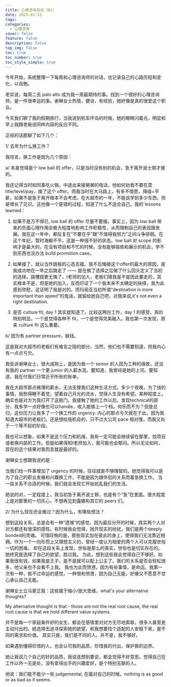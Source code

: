 ```yaml
---
title: 心理咨询日记（01）
date: 2025-01-22
tags:
categories:
  - 心理咨询
cover: false
feature: false
description: false
top_img: false
toc: true
toc_number: true
toc_style_simple: true
---
```


今年开始，系统整理一下每周和心理咨询师的对话，也记录自己的心路历程和变化，以自勉。

老实说，每周二去 palo alto 成为我一周最期待的事。找到一个很好的心理咨询师，是一件很幸运的事。谢琳女士热情，健谈，有经验，她好像是真的很爱这个职业。

今天我们聊了我的假期旅行，当我说到机车环岛的时候，她的眼睛闪着光，明显和早上我跟老板说同样内容的反应不同。

正经的话题聊了如下几个：

1/ 去年为什么换工作？

我坦言，换工作是因为几个原因：

a/ 本身觉得是个 low ball 的 offer，只是当时没有别的机会，急于离开波士顿才接的。

我还记得当时和同事吃火锅，中途出来接舅舅的电话，他如何劝我不要在意 title/level/pay，接了这个 offer。而我当时在大马路上，有多不情愿，降级+平薪，如果不是急于离开根本不会考虑。在大超市的一年，不能说学到多少东西，但是增长了见识。这也像一个是错的过程，知道了什么不适合自己。我的 lessons learned：

1. 如果不是万不得已, low ball 的 offer 尽量不要接。事实上，因为 low ball 带来的负面心理作用会极大程度地影响工作积极性，从而限制自己的表现跟发展。我在这一年中，都反复在“不要在乎”跟“不值得我努力”之间斗争徘徊。在这个年纪，暂时海躺不平，这是一种很不好的状态。low ball 对 scope 的影响才是最大的，在没有项目和不忙的时候，没有能够锻炼和展示的机会，学不到东西也没办法 build promotion case。

2. 如果接了，就以当作跳板的心态去接。我不后悔接这个offer的最大的原因，是我成功地在一年之后跳走了 —— 是在做了选择之后做了什么回头定义了当初的选择。跳槽就更无悔了，t老师的加入，老板们猜我是不是因此要走的，其实根本不是，但是她的加入，反而印证了一个我本来不太确定的抉择，我为此感到欣慰，这证明了我是对的。而玛丽亚当初所谓“destination is more important than speed“的鬼话，就留给她自己吧，对我来说,it's not even a right destination. 

3. 是否 culture fit, day 1 其实就知道了。比较这两份工作，day 1 的感受，真的特别明显。一个是觉得各种不 fit，一个是觉得完美融入。我也第一次发现，原来 culture fit 这么重要。

b/ 因为有 partner pressure，缺钱。

这是我对大超市的老板们有难言之隐的部分，当然，他们也不需要知道，但我内心有一点点亏欠。

我告诉谢琳女士，很大成熟上，是因为我一个 senior 的人因为工种的缘故，还没有我的 partner 一个更 junior 的人薪水高。要知道，我曾经是她的上司。要知道，我在付我们日常近乎所有的账单。

我在大超市那点微薄的薪水，无法支撑我们这种生活方式。多少个夜晚，为了钱的事情，我愁得睡不着觉，望着自己月光的流水，觉得人生没有希望。某种程度上，确实也是对方为我打开了这扇门。我接触了她的工作以后，发现technical的部分，我多学一点好像也可以handle，收入能够上一个档，何乐而不为？但是总归，这份压力让我多了一个换工作的 urgency. 内心的那点亏欠就在于此，因为我知道大超市的老板们，还是想给我机会的，只不过大公司 pace 相对慢，而我又处于一个等不起的阶段。

我也可以想象，如果不是这个压力和机缘，我有一定可能会继续留在那里，找项目或者换内部的工作。但是如果得知t老师加入，我可能也会郁闷。所以无论如何，现在的这个结果对我而言就是最好的。

谢琳女士想跟我说的是：

当我们给一件事增加了 urgency 的时候，往往就是不够理智的。她觉得我可以是为了自己的职业发展和兴趣换工作，不能是因为跟伴侣的关系而着急换工作。
当一段关系不合适的时候，我们就会发现它开始扰乱我们的生活。

她说的对，一定程度上，我当初急于离开波士顿，也是有个“急”在里面。很大程度上是对那里的一切灰心，不想再见到露娜和其它的 peers 们。

2/ 为什么现在还会难过？因为什么，有哪些想法？

想到这段关系，总是会有一种“遗憾”的感觉。因为最后分开的时候，其实两个人对对方都还有很深的感性。有时候我会觉得，抛开现实的纷扰，我们是两个deeply bonded的灵魂。
可惜叹惋的是，那些现实加在彼此的身上，使得我们无法靠近相拥。作为一个一向形而上又理想主义的，曾经一度认为相爱的两个人可以克服世俗一切的困难。
却在这段关系上发现，世俗是那么的真实，世俗也是切实存在的。她终究是选择了自己的欲望，胜过我。
为此，想到这些我会觉得自己不够好。如果我很有钱，如果我是王子，是不是就可以配上公主了。我们的关系是否会轻松很多，他父亲也不会看不上我。
我也为此而愤懑，因为有些事情，是命运。我第一次有一种，抵不过命运的感觉，一种恨和愤懑，因为自己无能，好像又不愿意不甘心承认自己无能。

谢琳女士立马更正我：这些属于缩小/放大思维，what's your alternative thoughts?

My alternative thought is that - those are not the real root cause, the real root cause is that we hold different value systems. 

并不是每一个家庭条件好的女生，都会在感情里对对方无尽地索取，很多人甚至是主动付出的。她选择去追寻探索她的欲望，和我想要找个适配的人安稳下来，是不同的需求和价值。
其实只是，我们是不同的人。并不是，我不够好。

如果遇到懂得珍惜的人，也会认可我的品质，珍惜我的付出，保护我的边界。

她让我说几个自己的好的品质，我说连想到要说，都会觉得不好意思。觉得自己在工作以外一无是处，没有拿得出手的兴趣爱好，是个特别无聊的人。

他说：我们能不能少一些 judgemental, 在面对自己的时候。nothing is as good or as bad as it seems. 